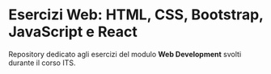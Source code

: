 # Esercizi Web:  HTML, CSS, Bootstrap, JavaScript e React

Repository dedicato agli esercizi del modulo **Web Development** svolti durante il corso ITS.
